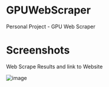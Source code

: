 # GPUWebScraper
Personal Project - GPU Web Scraper

# Screenshots

Web Scrape Results and link to Website

![image](img/img1.PNG)
